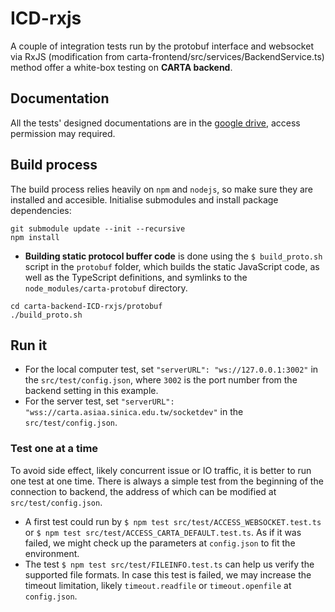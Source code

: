 # ICD-rxjs
A couple of integration tests run by the protobuf interface and websocket via RxJS (modification from carta-frontend/src/services/BackendService.ts) method offer a white-box testing on **CARTA backend**.

## Documentation
All the tests' designed documentations are in the [google drive](https://drive.google.com/drive/folders/1SxE1qw_6UlleKBkoXZRmpv4-LYWwU97Y?usp=sharing), access permission may required.

## Build process
The build process relies heavily on `npm` and `nodejs`, so make sure they are installed and accesible.
Initialise submodules and install package dependencies:
```
git submodule update --init --recursive
npm install
```
* **Building static protocol buffer code** is done using the `$ build_proto.sh` script in the `protobuf` folder, which builds the static JavaScript code, as well as the TypeScript definitions, and symlinks to the `node_modules/carta-protobuf` directory.
```
cd carta-backend-ICD-rxjs/protobuf
./build_proto.sh
```

## Run it
* For the local computer test, set
`"serverURL": "ws://127.0.0.1:3002"` 
in the `src/test/config.json`, where `3002` is the port number from the backend setting in this example.
* For the server test, set
`"serverURL": "wss://carta.asiaa.sinica.edu.tw/socketdev"` 
in the `src/test/config.json`.

### Test one at a time
To avoid side effect, likely concurrent issue or IO traffic, it is better to run one test at one time. There is always a simple test from the beginning of the connection to backend, the address of which can be modified at `src/test/config.json`.
* A first test could run by 
`$ npm test src/test/ACCESS_WEBSOCKET.test.ts` or 
`$ npm test src/test/ACCESS_CARTA_DEFAULT.test.ts`. 
As if it was failed, we might check up the parameters at `config.json` to fit the environment.
* The test `$ npm test src/test/FILEINFO.test.ts` can help us verify the supported file formats. In case this test is failed, we may increase the timeout limitation, likely `timeout.readfile` or `timeout.openfile` at `config.json`.
